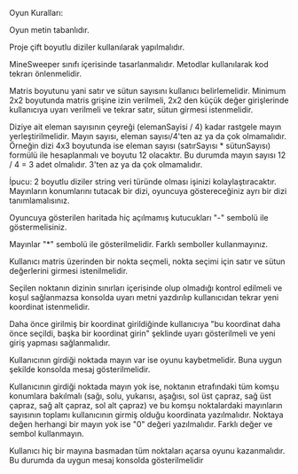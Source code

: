 Oyun Kuralları:

Oyun metin tabanlıdır.

Proje çift boyutlu diziler kullanılarak yapılmalıdır.

MineSweeper sınıfı içerisinde tasarlanmalıdır. Metodlar kullanılarak kod tekrarı önlenmelidir.

Matris boyutunu yani satır ve sütun sayısını kullanıcı belirlemelidir. Minimum 2x2 boyutunda matris grişine izin verilmeli, 2x2 den küçük değer girişlerinde kullanıcıya uyarı verilmeli ve tekrar satır, sütun girmesi istenmelidir.

Diziye ait eleman sayısının çeyreği (elemanSayisi / 4) kadar rastgele mayın yerleştirilmelidir. Mayın sayısı, eleman sayısı/4'ten az ya da çok olmamalıdır. Örneğin dizi 4x3 boyutunda ise eleman sayısı (satırSayısı * sütunSayısı) formülü ile hesaplanmalı ve boyutu 12 olacaktır. Bu durumda mayın sayısı 12 / 4 = 3 adet olmalıdır. 3'ten az ya da çok olmamalıdır.

İpucu: 2 boyutlu diziler string veri türünde olması işinizi kolaylaştıracaktır. Mayınların konumlarını tutacak bir dizi, oyuncuya göstereceğiniz ayrı bir dizi tanımlamalısınız.

Oyuncuya gösterilen haritada hiç açılmamış kutucukları "-" sembolü ile göstermelisiniz.

Mayınlar "*" sembolü ile gösterilmelidir. Farklı semboller kullanmayınız.

Kullanıcı matris üzerinden bir nokta seçmeli, nokta seçimi için satır ve sütun değerlerini girmesi istenilmelidir.

Seçilen noktanın dizinin sınırları içerisinde olup olmadığı kontrol edilmeli ve koşul sağlanmazsa konsolda uyarı metni yazdırılıp kullanıcıdan tekrar yeni koordinat istenmelidir.

Daha önce girilmiş bir koordinat girildiğinde kullanıcıya "bu koordinat daha önce seçildi, başka bir koordinat girin" şeklinde uyarı gösterilmeli ve yeni giriş yapması sağlanmalıdır.

Kullanıcının girdiği noktada mayın var ise oyunu kaybetmelidir. Buna uygun şekilde konsolda mesaj gösterilmelidir.

Kullanıcının girdiği noktada mayın yok ise, noktanın etrafındaki tüm komşu konumlara bakılmalı (sağı, solu, yukarısı, aşağısı, sol üst çapraz, sağ üst çapraz, sağ alt çapraz, sol alt çapraz) ve bu komşu noktalardaki mayınların sayısının toplamı kullanıcının girmiş olduğu koordinata yazılmalıdır. Noktaya değen herhangi bir mayın yok ise "0" değeri yazılmalıdır. Farklı değer ve sembol kullanmayın.

Kullanıcı hiç bir mayına basmadan tüm noktaları açarsa oyunu kazanmalıdır. Bu durumda da uygun mesaj konsolda gösterilmelidir